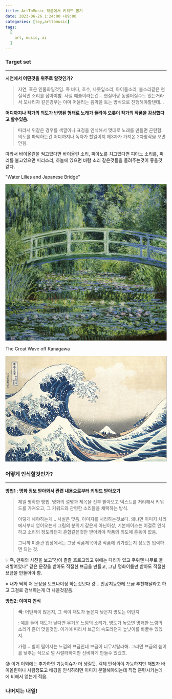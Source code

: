 ```yaml
---
title: ArtToMusic_작품에서 키워드 뽑기
date: 2023-06-26 1:24:00 +09:00
categories: [toy,arttomusic]
tags:
  [
    art, music, ai
  ]
---
```




### Target set

---

**시연에서 어떤것을 위주로 할것인가?** 

>  자연, 혹은 인물화일것임. 즉 바다, 호수, 나뭇잎소리, 아이들소리, 불소리같은 현실적인 소리를 잡아야함.
> 사실 예술이라는건... 현실이랑 동떨어질수도 있는거라서 모나리자 같은경우는 아마 어울리는 음악을 트는 방식으로 진행해야할텐데...

**어디까지나 작가의 의도가 반영된 형태로 노래가 들려야 오롯이 작가의 작품을 감상했다고 할수있음.** 

> 따라서 위같은 경우를 색깔이나 표정을 인식해서 멋대로 노래를 만들면 곤란함. 의도를 파악하는건 어디까지나 독자가 할일이지 제3자가 가져온 2차창작을 보면 안됨.   

따라서 바이올린을 켜고있다면 바이올린 소리, 피아노를 치고있다면 피아노 소리를, 피리를 불고있으면 피리소리, 하늘에 있으면 바람 소리 같은것들을 들려주는것이 좋을것 같다.

   

"Water Lilies and Japanese Bridge"

![image-20230626014922284](https://raw.githubusercontent.com/bunju20/image_server/main/img_/image-20230626014922284.png)

The Great Wave off Kanagawa

![image-20230626015332178](https://raw.githubusercontent.com/bunju20/image_server/main/img_/image-20230626015332178.png)

   

### 어떻게 인식할것인가?

---

**방법1 : 명화 정보 받아와서 관련 내용으로부터 키워드 받아오기**

> 제일 명확한 방법. 명화의 설명과 제목을 전부 받아오고 텍스트를 처리해서 키워드를 가져오고, 그 키워드와 관련한 소리들을 채택하는 방식.
>
> 이렇게 해야하는게... 사실은 맞음. 이미지를 처리하는것보다.
> 왜냐면 이미지 처리에서부터 얻어오는게 그림의 분위기 같은게 아닌이상, 기본베이스는 이걸로 인식하고 소리의 정도라던지 혼합같은것만 받아와야 작품의 의도에 혼동이 없음.
>
> 그니까 미술관 입장에서는 그냥 작품제목이랑 작품에 뭐가있는지 정도만 입력하면 되는 것.

:bulb: 즉, 맨위의 사진을 보고"강이 졸졸 흐르고있고 위에는 다리가 있고 주위엔 나무로 둘러쌓여있다" 같은 문장을 받아도 적절한 브금을 만들고, 그냥 명화이름만 받아도 적절한 브금을 만들어야 함.

= 내가 딱히 저 문장을 토크나이징 하는것보다 걍... 인공지능한테 브금 추천해달라고 하고 그걸로 검색하는게 더 나을것같음.

   

**방법2: 이미지 인식**

> **색:** 어떤색이 많은지, 그 색이 채도가 높은지 낮은지 명도는 어떤지
>
> : 예를 들어 채도가 낮다면 무거운 느낌의 소리가, 명도가 높으면 명쾌한 느낌의 소리가 좀더 맞을것임. 이거에 따라서 브금의 속도라던지 높낮이를 바꿀수 있겠지.
>
> 가령... 별이 떨어지는 느낌의 브금인데 브금이 너무샤랄라해. 그러면 브금의 높이를 낮추는 식으로 덜 샤랄라하지만 신비하게 만들수 있겠죠.

:sweat: 이거 이외에는 추가하면 기능이슈가 더 생길듯. 객체 인식이야 가능하지만 해봤자 바이올린이나 사람정도고 배경을 인식하려면 이미지 분할해야되는데 직접 훈련시키는데에 비해서 얻는게 적음.





### 나머지는 내일!
